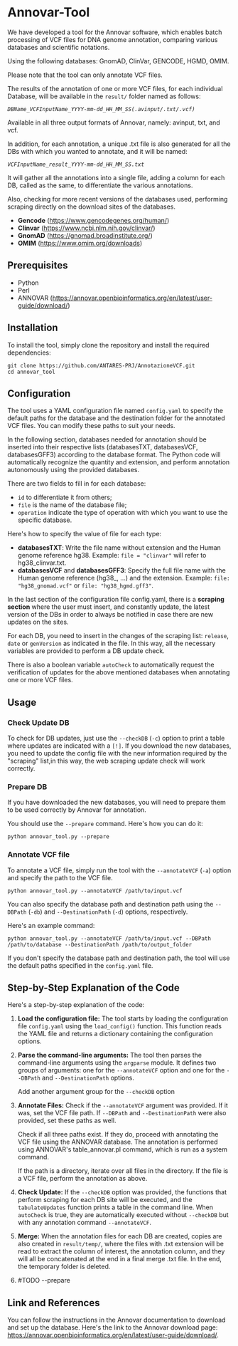 # Annovar-Tool

We have developed a tool for the Annovar software, which enables batch processing of VCF files for DNA genome annotation, comparing various databases and scientific notations.

Using the following databases: GnomAD, ClinVar, GENCODE, HGMD, OMIM.

Please note that the tool can only annotate VCF files.

The results of the annotation of one or more VCF files, for each individual Database, will be available in the `result/` folder named as follows:

*`DBName_VCFInputName_YYYY-mm-dd_HH_MM_SS(.avinput/.txt/.vcf)`*

Available in all three output formats of Annovar, namely: avinput, txt, and vcf.

In addition, for each annotation, a unique .txt file is also generated for all the DBs with which you wanted to annotate, and it will be named:

*`VCFInputName_result_YYYY-mm-dd_HH_MM_SS.txt`*

It will gather all the annotations into a single file, adding a column for each DB, called as the same, to differentiate the various annotations.

Also, checking for more recent versions of the databases used, performing scraping directly on the download sites of the databases.
- **Gencode** (https://www.gencodegenes.org/human/)
- **Clinvar** (https://www.ncbi.nlm.nih.gov/clinvar/)
- **GnomAD** (https://gnomad.broadinstitute.org/)
- **OMIM** (https://www.omim.org/downloads)


## Prerequisites

- Python
- Perl
- ANNOVAR (https://annovar.openbioinformatics.org/en/latest/user-guide/download/)


## Installation

To install the tool, simply clone the repository and install the required dependencies:

```
git clone https://github.com/ANTARES-PRJ/AnnotazioneVCF.git
cd annovar_tool
```


## Configuration

The tool uses a YAML configuration file named `config.yaml` to specify the default paths for the database and the destination folder for the annotated VCF files. You can modify these paths to suit your needs.

In the following section, databases needed for annotation should be inserted into their respective lists (databasesTXT, databasesVCF, databasesGFF3) according to the database format. The Python code will automatically recognize the quantity and extension, and perform annotation autonomously using the provided databases.

There are two fields to fill in for each database:
- `id` to differentiate it from others;
- `file` is the name of the database file;
- `operation` indicate the type of operation with which you want to use the specific database.

Here's how to specify the value of file for each type:
- **databasesTXT**: Write the file name without extension and the Human genome reference hg38.
Example: `file = "clinvar"` will refer to hg38_clinvar.txt.
- **databasesVCF** and **databasesGFF3**: Specify the full file name with the Human genome reference (hg38_, ...) and the extension.
Example: `file: "hg38_gnomad.vcf"` or `file: "hg38_hgmd.gff3"`.

In the last section of the configuration file config.yaml, there is a **scraping section** where the user must insert, and constantly update, the latest version of the DBs in order to always be notified in case there are new updates on the sites.

For each DB, you need to insert in the changes of the scraping list: `release`, `date` or `genVersion` as indicated in the file. In this way, all the necessary variables are provided to perform a DB update check.

There is also a boolean variable `autoCheck` to automatically request the verification of updates for the above mentioned databases when annotating one or more VCF files.

## Usage

### Check Update DB

To check for DB updates, just use the `--checkDB` (`-c`) option to print a table where updates are indicated with a `[!]`.
If you download the new databases, you need to update the config file with the new information required by the "scraping" list,in this way, the web scraping update check will work correctly. 

### Prepare DB
If you have downloaded the new databases, you will need to prepare them to be used correctly by Annovar for annotation.

You should use the `--prepare` command. Here's how you can do it:
```
python annovar_tool.py --prepare
```

### Annotate VCF file

To annotate a VCF file, simply run the tool with the `--annotateVCF` (`-a`) option and specify the path to the VCF file. 
```
python annovar_tool.py --annotateVCF /path/to/input.vcf
```

You can also specify the database path and destination path using the `--DBPath` (`-db`) and `--DestinationPath` (`-d`) options, respectively.

Here's an example command:

```
python annovar_tool.py --annotateVCF /path/to/input.vcf --DBPath /path/to/database --DestinationPath /path/to/output_folder
```

If you don't specify the database path and destination path, the tool will use the default paths specified in the `config.yaml` file.


## Step-by-Step Explanation of the Code

Here's a step-by-step explanation of the code:

1. **Load the configuration file:** The tool starts by loading the configuration file `config.yaml` using the `load_config()` function. This function reads the YAML file and returns a dictionary containing the configuration options.

2. **Parse the command-line arguments:** The tool then parses the command-line arguments using the `argparse` module. It defines two groups of arguments: one for the `--annotateVCF` option and one for the `--DBPath` and `--DestinationPath` options.

    Add another argument group for the `--checkDB` option

3. **Annotate Files:** Check if the `--annotateVCF` argument was provided. If it was, set the VCF file path. If `--DBPath` and `--DestinationPath` were also provided, set these paths as well.

    Check if all three paths exist. If they do, proceed with annotating the VCF file using the ANNOVAR database. The annotation is performed using ANNOVAR's table_annovar.pl command, which is run as a system command.

    If the path is a directory, iterate over all files in the directory. If the file is a VCF file, perform the annotation as above.

4. **Check Update:** If the `--checkDB` option was provided, the functions that perform scraping for each DB site will be executed, and the `tabulateUpdates` function prints a table in the command line. When `autoCheck` is true, they are automatically executed without `--checkDB` but with any annotation command `--annotateVCF`.

5. **Merge:** When the annotation files for each DB are created, copies are also created in `result/temp/`, where the files with .txt extension will be read to extract the column of interest, the annotation column, and they will all be concatenated at the end in a final merge .txt file. In the end, the temporary folder is deleted.

6. #TODO --prepare


## Link and References

 You can follow the instructions in the Annovar documentation to download and set up the database. Here's the link to the Annovar download page:
 https://annovar.openbioinformatics.org/en/latest/user-guide/download/.